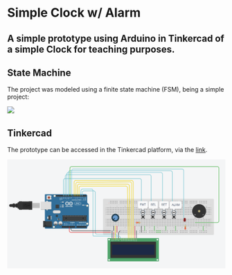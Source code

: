 # Simple Clock w/ Alarm
## A simple prototype using Arduino in Tinkercad of a simple Clock for teaching purposes.

## State Machine

The project was modeled using a finite state machine (FSM), being a simple project:

<img src="./fsm.png"/>

## Tinkercad

The prototype can be accessed in the Tinkercad platform, via the [link](https://www.tinkercad.com/things/cIBdRKz8f1z-clock).

<img src="./project.png"/>
